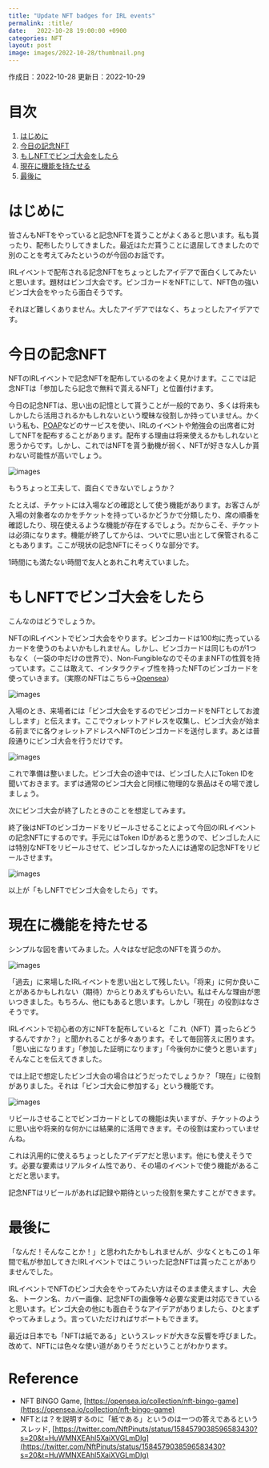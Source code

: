 ```yaml
---
title: "Update NFT badges for IRL events"
permalink: :title/
date:   2022-10-28 19:00:00 +0900
categories: NFT
layout: post
image: images/2022-10-28/thumbnail.png
---
```


作成日：2022-10-28
更新日：2022-10-29

# **目次**
1. [はじめに](#はじめに)
2. [今日の記念NFT](#今日の記念nft)
3. [もしNFTでビンゴ大会をしたら](#もしnftでビンゴ大会をしたら)
4. [現在に機能を持たせる](#現在に機能を持たせる)
5. [最後に](#最後に)

# **はじめに**

皆さんもNFTをやっていると記念NFTを貰うことがよくあると思います。私も貰ったり、配布したりしてきました。最近はただ貰うことに退屈してきましたので別のことを考えてみたというのが今回のお話です。

IRLイベントで配布される記念NFTをちょっとしたアイデアで面白くしてみたいと思います。題材はビンゴ大会です。ビンゴカードをNFTにして、NFT色の強いビンゴ大会をやったら面白そうです。

それほど難しくありません。大したアイデアではなく、ちょっとしたアイデアです。

# **今日の記念NFT**

NFTのIRLイベントで記念NFTを配布しているのをよく見かけます。ここでは記念NFTは「参加したら記念で無料で貰えるNFT」と位置付けます。

今日の記念NFTは、思い出の記憶として貰うことが一般的であり、多くは将来もしかしたら活用されるかもしれないという曖昧な役割しか持っていません。かくいう私も、[POAP](https://poap.xyz/)などのサービスを使い、IRLのイベントや勉強会の出席者に対してNFTを配布することがあります。配布する理由は将来使えるかもしれないと思うからです。しかし、これではNFTを貰う動機が弱く、NFTが好きな人しか貰わない可能性が高いでしょう。

![images](../images/2022-10-28/organizer2guest.png)

もうちょっと工夫して、面白くできないでしょうか？

たとえば、チケットには入場などの確認として使う機能があります。お客さんが入場の対象者なのかをチケットを持っているかどうかで分類したり、席の順番を確認したり、現在使えるような機能が存在するでしょう。だからこそ、チケットは必須になります。機能が終了してからは、ついでに思い出として保管されることもあります。ここが現状の記念NFTにそっくりな部分です。

1時間にも満たない時間で友人とあれこれ考えていました。

# **もしNFTでビンゴ大会をしたら**

こんなのはどうでしょうか。

NFTのIRLイベントでビンゴ大会をやります。ビンゴカードは100均に売っているカードを使うのもよいかもしれません。しかし、ビンゴカードは同じものが1つもなく（一袋の中だけの世界で）、Non-FungibleなのでそのままNFTの性質を持っています。ここは敢えて、インタラクティブ性を持ったNFTのビンゴカードを使っていきます。（実際のNFTはこちら→[Opensea](https://opensea.io/collection/nft-bingo-game)）

![images](../images/2022-10-28/nft-bingo-sample.png)

入場のとき、来場者には「ビンゴ大会をするのでビンゴカードをNFTとしてお渡しします」と伝えます。ここでウォレットアドレスを収集し、ビンゴ大会が始まる前までに各ウォレットアドレスへNFTのビンゴカードを送付します。あとは普段通りにビンゴ大会を行うだけです。

![images](../images/2022-10-28/nft-bingo.png)

これで準備は整いました。ビンゴ大会の途中では、ビンゴした人にToken IDを聞いておきます。まずは通常のビンゴ大会と同様に物理的な景品はその場で渡しましょう。

次にビンゴ大会が終了したときのことを想定してみます。

終了後はNFTのビンゴカードをリビールさせることによって今回のIRLイベントの記念NFTにするのです。手元にはToken IDがあると思うので、ビンゴした人には特別なNFTをリビールさせて、ビンゴしなかった人には通常の記念NFTをリビールさせます。

![images](../images/2022-10-28/reveal.png)

以上が「もしNFTでビンゴ大会をしたら」です。

# **現在に機能を持たせる**

シンプルな図を書いてみました。人々はなぜ記念のNFTを貰うのか。

![images](../images/2022-10-28/nft-badges.png)

「過去」に来場したIRLイベントを思い出として残したい。「将来」に何か良いことがあるかもしれない（期待）からとりあえずもらいたい。私はそんな理由が思いつきました。もちろん、他にもあると思います。しかし「現在」の役割はなさそうです。

IRLイベントで初心者の方にNFTを配布していると「これ（NFT）貰ったらどうするんですか？」と聞かれることが多々あります。そして毎回答えに困ります。「思い出になります」「参加した証明になります」「今後何かに使うと思います」そんなことを伝えてきました。

では上記で想定したビンゴ大会の場合はどうだったでしょうか？「現在」に役割がありました。それは「ビンゴ大会に参加する」という機能です。

![images](../images/2022-10-28/nft-badges-2.png)

リビールさせることでビンゴカードとしての機能は失いますが、チケットのように思い出や将来的な何かには結果的に活用できます。その役割は変わっていませんね。

これは汎用的に使えるちょっとしたアイデアだと思います。他にも使えそうです。必要な要素はリアルタイム性であり、その場のイベントで使う機能があることだと思います。

記念NFTはリビールがあれば記録や期待といった役割を果たすことができます。

# **最後に**

「なんだ！そんなことか！」と思われたかもしれませんが、少なくともこの１年間で私が参加してきたIRLイベントではこういった記念NFTは貰ったことがありませんでした。

IRLイベントでNFTのビンゴ大会をやってみたい方はそのまま使えますし、大会名、トークン名、カバー画像、記念NFTの画像等々必要な変更は対応できていると思います。ビンゴ大会の他にも面白そうなアイデアがありましたら、ひとまずやってみましょう。言っていただければサポートもできます。

最近は日本でも「NFTは紙である」というスレッドが大きな反響を呼びました。改めて、NFTには色々な使い道がありそうだということがわかります。

# **Reference**

- NFT BINGO Game, [https://opensea.io/collection/nft-bingo-game](https://opensea.io/collection/nft-bingo-game)
- NFTとは？を説明するのに「紙である」というのは一つの答えであるというスレッド, [https://twitter.com/NftPinuts/status/1584579038596583430?s=20&t=HuWMNXEAhl5XaiXVGLmDlg](https://twitter.com/NftPinuts/status/1584579038596583430?s=20&t=HuWMNXEAhl5XaiXVGLmDlg)
